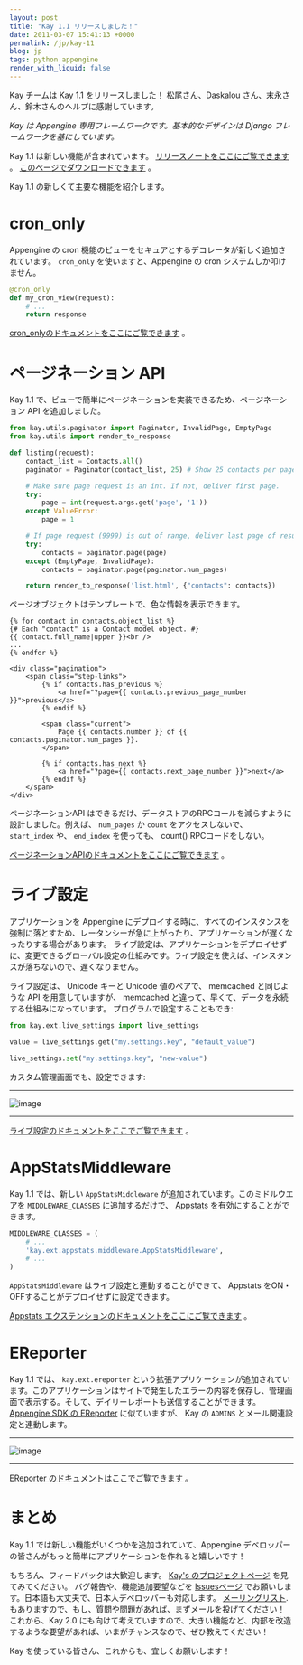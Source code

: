 ```yaml
---
layout: post
title: "Kay 1.1 リリースしました！"
date: 2011-03-07 15:41:13 +0000
permalink: /jp/kay-11
blog: jp
tags: python appengine
render_with_liquid: false
---
```


Kay チームは Kay 1.1 をリリースしました！ 松尾さん、Daskalou さん、末永さん、鈴木さんのヘルプに感謝しています。

_Kay は Appengine 専用フレームワークです。基本的なデザインは Django フレームワークを基にしています。_

Kay 1.1 は新しい機能が含まれています。
[リリースノートをここにご覧できます](http://code.google.com/p/kay-framework/wiki/ReleaseNotes#Kay-1.1.0rc2_-_March_3rd_2011)
。
[このページでダウンロードできます](http://code.google.com/p/kay-framework/downloads/list)
。

Kay 1.1 の新しくて主要な機能を紹介します。

# cron_only

Appengine の cron 機能のビューをセキュアとするデコレータが新しく追加されています。 `cron_only`
を使いますと、Appengine の cron システムしか叩けません。

```python
@cron_only
def my_cron_view(request):
    # ...
    return response
```

[cron_onlyのドキュメントをここにご覧できます](http://kay-docs-jp.shehas.net/decorators.html#kay.utils.decorators.cron_only)
。

# ページネーション API

Kay 1.1 で、ビューで簡単にページネーションを実装できるため、ページネーション API を追加しました。

```python
from kay.utils.paginator import Paginator, InvalidPage, EmptyPage
from kay.utils import render_to_response

def listing(request):
    contact_list = Contacts.all()
    paginator = Paginator(contact_list, 25) # Show 25 contacts per page

    # Make sure page request is an int. If not, deliver first page.
    try:
        page = int(request.args.get('page', '1'))
    except ValueError:
        page = 1

    # If page request (9999) is out of range, deliver last page of results.
    try:
        contacts = paginator.page(page)
    except (EmptyPage, InvalidPage):
        contacts = paginator.page(paginator.num_pages)

    return render_to_response('list.html', {"contacts": contacts})
```

ページオブジェクトはテンプレートで、色な情報を表示できます。

```html+django
{% for contact in contacts.object_list %}
{# Each "contact" is a Contact model object. #}
{{ contact.full_name|upper }}<br />
...
{% endfor %}

<div class="pagination">
    <span class="step-links">
        {% if contacts.has_previous %}
            <a href="?page={{ contacts.previous_page_number }}">previous</a>
        {% endif %}

        <span class="current">
            Page {{ contacts.number }} of {{ contacts.paginator.num_pages }}.
        </span>

        {% if contacts.has_next %}
            <a href="?page={{ contacts.next_page_number }}">next</a>
        {% endif %}
    </span>
</div>
```

ページネーションAPI はできるだけ、データストアのRPCコールを減らすように設計しました。例えば、 `num_pages` か `count`
をアクセスしないで、 `start_index` や、 `end_index` を使っても、 count() RPCコードをしない。

[ページネーションAPIのドキュメントをここにご覧できます](http://kay-docs-jp.shehas.net/pagination.html)
。

# ライブ設定

アプリケーションを Appengine
にデプロイする時に、すべてのインスタンスを強制に落とすため、レータンシーが急に上がったり、アプリケーションが遅くなったりする場合があります。
ライブ設定は、アプリケーションをデプロイせずに、変更できるグローバル設定の仕組みです。ライブ設定を使えば、インスタンスが落ちないので、遅くなりません。

ライブ設定は、 Unicode キーと Unicode 値のペアで、 memcached と同じような API を用意していますが、
memcached と違って、早くて、データを永続する仕組みになっています。 プログラムで設定することもでき:

```python
from kay.ext.live_settings import live_settings

value = live_settings.get("my.settings.key", "default_value")

live_settings.set("my.settings.key", "new-value")
```

カスタム管理画面でも、設定できます:

---

![image](http://static.ianlewis.org/prod/img/652/live_settings.png)

---

[ライブ設定のドキュメントをここでご覧できます](http://kay-docs-jp.shehas.net/extensions.html#module-kay.ext.live_settings)
。

# AppStatsMiddleware

Kay 1.1 では、新しい `AppStatsMiddleware` が追加されています。このミドルウエアを
`MIDDLEWARE_CLASSES` に追加するだけで、
[Appstats](http://code.google.com/intl/en/appengine/docs/python/tools/appstats.html)
を有効にすることができます。

```python
MIDDLEWARE_CLASSES = (
    # ...
    'kay.ext.appstats.middleware.AppStatsMiddleware',
    # ...
)
```

`AppStatsMiddleware` はライブ設定と連動することができて、 Appstats
をON・OFFすることがデプロイせずに設定できます。

[Appstats
エクステンションのドキュメントをここにご覧できます](http://kay-docs.shehas.net/extensions.html#module-kay.ext.appstats)
。

# EReporter

Kay 1.1 では、 `kay.ext.ereporter`
という拡張アプリケーションが追加されています。このアプリケーションはサイトで発生したエラーの内容を保存し、管理画面で表示する。そして、デイリーレポートも送信することができます。
[Appengine SDK の
EReporter](http://code.google.com/intl/en/appengine/articles/python/recording_exceptions_with_ereporter.html)
に似ていますが、 Kay の `ADMINS` とメール関連設定と連動します。

---

![image](http://static.ianlewis.org/prod/img/652/ereporter.png)

---

[EReporter
のドキュメントはここでご覧できます](http://kay-docs-jp.shehas.net/extensions.html#module-kay.ext.ereporter)
。

# まとめ

Kay 1.1 では新しい機能がいくつかを追加されていて、Appengine
デベロッパーの皆さんがもっと簡単にアプリケーションを作れると嬉しいです！

もちろん、フィードバックは大歓迎します。 [Kay's
のプロジェクトページ](http://code.google.com/p/kay-framework/)
を見てみてください。 バグ報告や、機能追加要望などを
[Issuesページ](http://code.google.com/p/kay-framework/issues/list)
でお願いします。日本語も大丈夫で、日本人デベロッパーも対応します。
[メーリングリスト](https://groups.google.com/group/kay-users-jp).
もありますので、もし、質問や問題があれば、まずメールを投げてください！ これから、Kay 2.0
にも向けて考えていますので、大きい機能など、内部を改造するような要望があれば、いまがチャンスなので、ぜひ教えてください！

Kay を使っている皆さん、これからも、宜しくお願いします！
